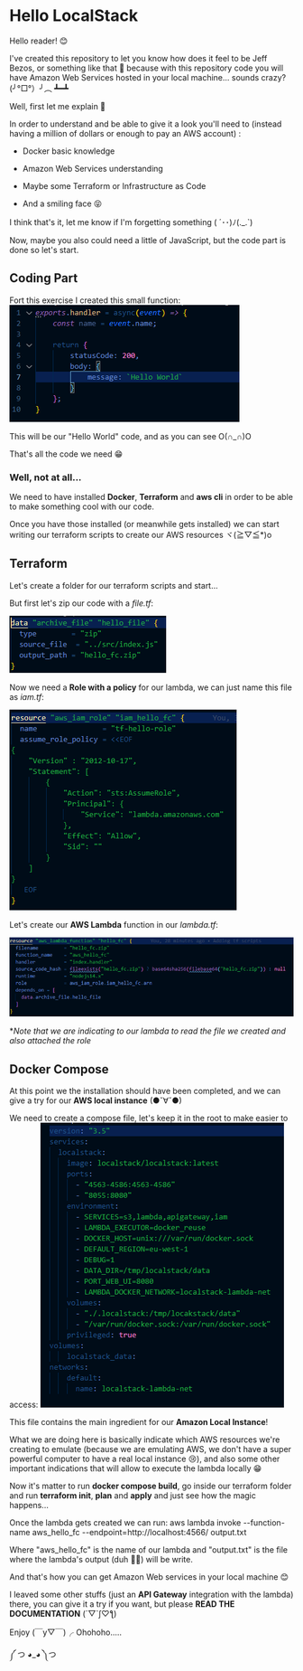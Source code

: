 # Hello LocalStack

Hello reader! 😊

I've created this repository to let you know how does it feel to be Jeff Bezos, or something like that 🤣 because with this repository code you will have Amazon Web Services hosted in your local machine... sounds crazy? (╯°□°）╯︵ ┻━┻



Well, first let me explain 🙂

In order to understand and be able to give it a look you'll need to (instead having a million of dollars or enough to pay an AWS account) :

* Docker basic knowledge

* Amazon Web Services understanding

* Maybe some Terraform or Infrastructure as Code

* And a smiling face 😝 

  

I think that's it, let me know if I'm forgetting something ( ´･･)ﾉ(._.`)

Now, maybe you also could need a little of JavaScript, but the code part is done so let's start. 

## Coding Part

Fort this exercise I created this small function: 
![image-20210720194613173](img\image-20210720194613173.png)

This will be our "Hello World" code, and as you can see O(∩_∩)O

That's all the code we need 😁



### Well, not at all...

We need to have installed **Docker**, **Terraform** and **aws cli** in order to be able to make something cool with our code.



Once you have those installed (or meanwhile gets installed) we can start writing our terraform scripts to create our AWS resources ヾ(≧▽≦*)o



## Terraform 

Let's create a folder for our terraform scripts and start...

But first let's zip our code with a *file.tf*:

![image-20210720195918628](img\image-20210720195918628.png)



Now we need a **Role with a policy** for our lambda, we can just name this file as *iam.tf*:

![image-20210720200154020](img\image-20210720200154020.png)



Let's create our **AWS Lambda** function in our *lambda.tf*: 

![image-20210720195955208](img\image-20210720195955208.png)

**Note that we are indicating to our lambda to read the file we created and also attached the role*



## Docker Compose 

At this point we the installation should have been completed, and we can give a try for our **AWS local instance** (●ˇ∀ˇ●)

We need to create a compose file, let's keep it in the root to make easier to access:
![image-20210720200442709](img\image-20210720200442709.png)

This file contains the main ingredient for our **Amazon Local Instance**! 

What we are doing here is basically indicate which AWS resources we're creating to emulate (because we are emulating AWS, we don't have a super powerful computer to have a real local instance 😢), and also some other important indications that will allow to execute the lambda locally 😁

Now it's matter to run **docker compose build**, go inside our terraform folder and run **terraform init**, **plan** and **apply** and just see how the magic happens...


Once the lambda gets created we can run: 
aws lambda invoke --function-name aws_hello_fc --endpoint=http://localhost:4566/ output.txt

Where "aws_hello_fc" is the name of our lambda and "output.txt" is the file where the lambda's output (duh 🤦‍♂️) will be write.

 

And that's how you can get Amazon Web services in your local machine 😊

I leaved some other stuffs (just an **API Gateway** integration with the lambda) there, you can give it a try if you want, but please **READ THE DOCUMENTATION** (´▽`ʃ♡ƪ)


Enjoy (￣y▽￣)╭ Ohohoho.....

 ༼ つ ◕_◕ ༽つ

